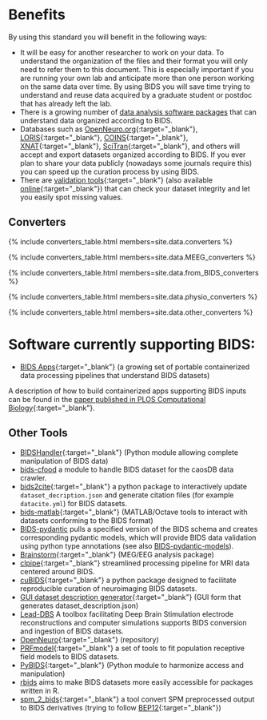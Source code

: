 ---
---

# Benefits

By using this standard you will benefit in the following ways:

- It will be easy for another researcher to work on your data. To understand the organization of the files and their format you will only need to refer them to this document. This is especially important if you are running your own lab and anticipate more than one person working on the same data over time. By using BIDS you will save time trying to understand and reuse data acquired by a graduate student or postdoc that has already left the lab.
- There is a growing number of [data analysis software packages](#software) that can understand data organized according to BIDS.
- Databases such as [OpenNeuro.org](http://openneuro.org){:target="_blank"}, [LORIS](http://www.loris.ca){:target="_blank"}, [COINS](https://coins.trendscenter.org){:target="_blank"}, [XNAT](https://central.xnat.org/){:target="_blank"}, [SciTran](https://scitran.github.io/){:target="_blank"}, and others will accept and export datasets organized according to BIDS. If you ever plan to share your data publicly (nowadays some journals require this) you can speed up the curation process by using BIDS.
- There are [validation tools](https://github.com/bids-standard/bids-validator){:target="_blank"} (also available [online](http://bids-standard.github.io/bids-validator/){:target="_blank"}) that can check your dataset integrity and let you easily spot missing values.

## Converters

{% include converters_table.html members=site.data.converters %}

{% include converters_table.html members=site.data.MEEG_converters %}

{% include converters_table.html members=site.data.from_BIDS_converters %}

{% include converters_table.html members=site.data.physio_converters %}

{% include converters_table.html members=site.data.other_converters %}

# Software currently supporting BIDS:

- [BIDS Apps](http://bids-apps.neuroimaging.io){:target="_blank"} (a growing set of portable containerized data processing pipelines that understand BIDS datasets)

A description of how to build containerized apps supporting BIDS inputs can be found in the [paper published in PLOS Computational Biology](http://doi.org/10.1371/journal.pcbi.1005209){:target="_blank"}.

## Other Tools

- [BIDSHandler](https://github.com/Macquarie-MEG-Research/BIDSHandler){:target="_blank"} (Python module allowing complete manipulation of BIDS data)
- [bids-cfood](https://gitlab.indiscale.com/caosdb/src/crawler-cfoods/bids-cfood)
  a module to handle BIDS dataset for the caosDB data crawler.
- [bids2cite](https://github.com/Remi-Gau/bids2cite){:target="_blank"} a python package
  to interactively update `dataset_decription.json` and generate citation files (for example `datacite.yml`) for BIDS datasets.
- [bids-matlab](https://github.com/bids-standard/bids-matlab){:target="_blank"}
  (MATLAB/Octave tools to interact with datasets conforming to the BIDS format)
- [BIDS-pydantic](https://pypi.org/project/BIDS-pydantic/) pulls a specified version of the BIDS schema
  and creates corresponding pydantic models, which will provide BIDS data
  validation using python type annotations (see also [BIDS-pydantic-models](https://pypi.org/project/BIDS-pydantic-models/)).
- [Brainstorm](http://neuroimage.usc.edu/brainstorm/){:target="_blank"} (MEG/EEG analysis package)
- [clpipe](https://clpipe.readthedocs.io/en/latest/index.html){:target="_blank"}
  streamlined processing pipeline for MRI data centered around BIDS.
- [cuBIDS](https://pypi.org/project/cubids/){:target="_blank"}
  a python package designed to facilitate reproducible curation of neuroimaging BIDS datasets.
- [GUI dataset description generator](https://github.com/tolik-g/BIDS){:target="_blank"}
  (GUI form that generates dataset_description.json)
- [Lead-DBS](https://www.lead-dbs.org/) A toolbox facilitating Deep Brain Stimulation electrode reconstructions
  and computer simulations supports BIDS conversion and ingestion of BIDS datasets.
- [OpenNeuro](http://openneuro.org){:target="_blank"} (repository)
- [PRFmodel](https://github.com/vistalab/PRFmodel){:target="_blank"} a set of tools
  to fit population receptive field models to BIDS datasets.
- [PyBIDS](https://github.com/bids-standard/pybids){:target="_blank"} (Python module to harmonize access and manipulation)
- [rbids](https://github.com/mathesong/rbids) aims to make BIDS datasets more easily accessible for packages written in R.
- [spm_2_bids](https://github.com/cpp-lln-lab/spm_2_bids){:target="_blank"} a tool convert SPM preprocessed output
  to BIDS derivatives (trying to follow [BEP12](https://bids.neuroimaging.io/bep012){:target="_blank"})
